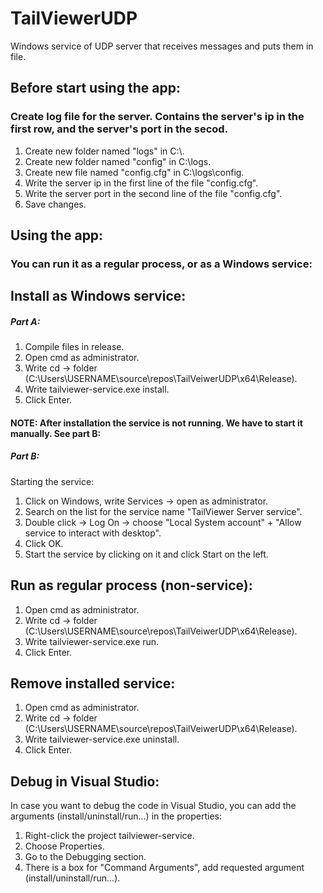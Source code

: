 # TailViewerUDP
Windows service of UDP server that receives messages and puts them in file.

## Before start using the app:
### Create log file for the server. Contains the server's ip in the first row, and the server's port in the secod.
1. Create new folder named "logs" in C:\\.
2. Create new folder named "config" in C:\\logs.
3. Create new file named "config.cfg" in C:\\logs\config.
4. Write the server ip in the first line of the file "config.cfg".
5. Write the server port in the second line of the file "config.cfg".
6. Save changes.

## Using the app:
### You can run it as a regular process, or as a Windows service:
## Install as Windows service:
##### Part A:
1. Compile files in release.
2. Open cmd as administrator.
3. Write cd -> folder (C:\Users\USERNAME\source\repos\TailVeiwerUDP\x64\Release).
4. Write tailviewer-service.exe install.
5. Click Enter.

#### NOTE: After installation the service **is not running**. We have to start it manually. See part B:
##### Part B:
Starting the service:

1. Click on Windows, write Services -> open as administrator.
2. Search on the list for the service name "TailViewer Server service".
3. Double click -> Log On -> choose "Local System account" + "Allow service to interact with desktop".
4. Click OK.
5. Start the service by clicking on it and click Start on the left.


## Run as regular process (non-service):
1. Open cmd as administrator.
2. Write cd -> folder (C:\Users\USERNAME\source\repos\TailVeiwerUDP\x64\Release).
3. Write tailviewer-service.exe run.
4. Click Enter.

## Remove installed service:
1. Open cmd as administrator.
2. Write cd -> folder (C:\Users\USERNAME\source\repos\TailVeiwerUDP\x64\Release).
3. Write tailviewer-service.exe uninstall.
4. Click Enter.

## Debug in Visual Studio:
In case you want to debug the code in Visual Studio, you can add the arguments (install/uninstall/run...)
in the properties:
1. Right-click the project tailviewer-service.
2. Choose Properties.
3. Go to the Debugging section. 
4. There is a box for "Command Arguments", add requested argument (install/uninstall/run...).

